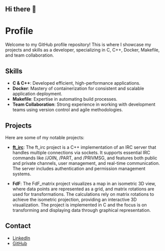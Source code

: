 ## Hi there 👋

# Profile

Welcome to my GitHub profile repository! This is where I showcase my projects and skills as a developer, specializing in C, C++, Docker, Makefile, and team collaboration.

## Skills
- **C & C++**: Developed efficient, high-performance applications.
- **Docker**: Mastery of containerization for consistent and scalable application deployment.
- **Makefile**: Expertise in automating build processes.
- **Team Collaboration**: Strong experience in working with development teams using version control and agile methodologies.

## Projects
Here are some of my notable projects:
- **[ft_irc](https://github.com/bedarenn/)**: The ft_irc project is a C++ implementation of an IRC server that handles multiple connections via sockets. It supports essential IRC commands like /JOIN, /PART, and /PRIVMSG, and features both public and private channels, user management, and real-time communication. The server includes authentication and permission management systems.

- **FdF**: The FdF_matrix project visualizes a map in an isometric 3D view, where data points are represented as a grid, and matrix rotations are used for transformations. The calculations rely on matrix rotations to achieve the isometric projection, providing an interactive 3D visualization. The project is implemented in C and the focus is on transforming and displaying data through graphical representation.

## Contact
- [LinkedIn](https://www.linkedin.com/in/benoit-darenne-9ab432343/)
- [GitHub](https://github.com/bedarenn)

